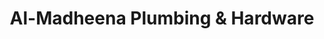 ---
title: "Al-Madheena Plumbing & Hardware"
url: /ekarool/al-madheena-plumbing-and-hardware/
shop: hardware
---